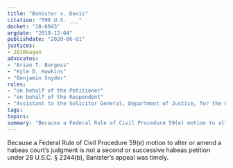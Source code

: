 ```yaml
---
title: "Banister v. Davis"
citation: "590 U.S. ___"
docket: "18-6943"
argdate: "2019-12-04"
publishdate: "2020-06-01"
justices:
- 2010kagan
advocates:
- "Brian T. Burgess"
- "Kyle D. Hawkins"
- "Benjamin Snyder"
roles:
- "on behalf of the Petitioner"
- "on behalf of the Respondent"
- "Assistant to the Solicitor General, Department of Justice, for the United States, as amicus curiae, supporting the Respondent"
tags:
topics:
summary: "Because a Federal Rule of Civil Procedure 59(e) motion to alter or amend a habeas court’s judgment is not a second or successive habeas petition under 28 U.S.C. § 2244(b), Banister’s appeal was timely."
---
```

Because a Federal Rule of Civil Procedure 59(e) motion to alter or amend a habeas court’s judgment is not a second or successive habeas petition under 28 U.S.C. § 2244(b), Banister’s appeal was timely.
